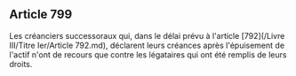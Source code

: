 Article 799
----
Les créanciers successoraux qui, dans le délai prévu à l'article [792](/Livre III/Titre Ier/Article 792.md), déclarent
leurs créances après l'épuisement de l'actif n'ont de recours que contre les
légataires qui ont été remplis de leurs droits.
